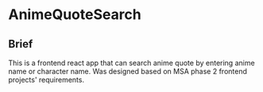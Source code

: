 # AnimeQuoteSearch
## Brief
This is a frontend react app that can search anime quote by entering anime name or character name. Was designed based on MSA phase 2 frontend projects' requirements.
